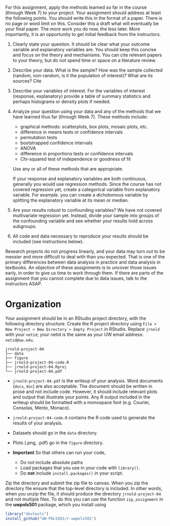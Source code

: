 <!--
.. title: Research Project Assignment 4
-->

For this assignment, apply the methods learned so far in the course (through Week 7) to your project. Your assignment should address at least the following points. You should write this in the format of a paper. There is no page or word limit on this. Consider this a draft what will eventually be your final paper. The more work you do now, the less later. More importantly, it is an opportunity to get initial feedback from the instructors.

1. Clearly state your question. It should be clear what your outcome variable and explanatory variables are. You should keep this concise and focus on the theory and mechanisms. You can cite relevant papers to your theory, but do not spend time or space on a literature review.

2. Describe your data. What is the sample? How was the sample collected (random, non-random, is it the population of interest)? What are its sources? Cite

3. Describe your variables of interest. For the variables of interest (response, explanatory) provide a table of summary statistics and perhaps histograms or density plots if needed.

4. Analyze your question using your data and any of the methods that we have learned thus far (through Week 7). These methods include:

    - graphical methods: scatterplots, box plots, mosaic plots, etc.
    - difference in means tests or confidence intervals
    - permutation tests
    - bootstrapped confidence intervals
    - ANOVA
    - difference in proportions tests or confidence intervals
    - Chi-squared test of independence or goodness of fit

    Use any or all of these methods that are appropriate.

    If your response and explanatory variables are both continuous, generally you would use regression methods. Since the course has not covered regression yet, create a categorical variable from explanatory variable. For example. you can create a dichotomous variable by splitting the explanatory variable at its mean or median.

5. Are your results robust to confounding variables? We have not covered multivariate regression yet. Instead, divide your sample into groups of the confounding variable and see whether your results hold across subgroups.

6. All code and data necessary to reproduce your results should be included (see instructions below).

Research projects do not progress linearly, and your data may turn out to be messier and more difficult to deal with than you expected. That is one of the primary differences between data analysis in practice and data analysis in textbooks. An objective of these assignments is to uncover those issues early, in order to give us time to work through them. If there are parts of the assignment that you cannot complete due to data issues, talk to the instructors ASAP.


# Organization

Your assignment should be in an RStudio project directory, with the following directory structure.
Create the R project directory using `File > New Project > New Directory > Empty Project` in RStudio.
Replace `jrnold` with your `netid`; your netid is the same as your UW email address: `netid@uw.edu`.

```
jrnold-project-04
├── data
├── figure
├── jrnold-project-04-code.R
├── jrnold-project-04.Rproj
└── jrnold-project-04.pdf
```

- `jrnold-project-04.pdf` is the writeup of your analysis. Word documents (`docx`, `doc`) are also acceptable. The document should be written in prose and not include code.  However, it should include relevant plots and output that illustrate your points.
Any R output included in the writeup should be formatted with a monospace font (e.g. Courier, Consolas, Menlo, Monaco).
- `jrnold-project-04-code.R` contains the R code used to generate the results of your analysis.
- Datasets should go in the `data` directory.
- Plots (.png, .pdf) go in the `figure` directory.
- **Important** So that others can run your code,

   - Do not include absolute paths
   - Load packages that you use in your code with `library()`.
   - Do **not** include `install.packages()` in your script.

Zip the directory and submit the zip file to canvas.
When you zip the directory file ensure that the top-level directory is included.
In other words, when you unzip the file, it should produce the directory `jrnold-project-04` and not multiple files.
To do this you can use the function `zip_assignment` in the **uwpols501** package, which you install using
```r
library("devtools")
install_github("UW-POLS501/r-uwpols501")
```
